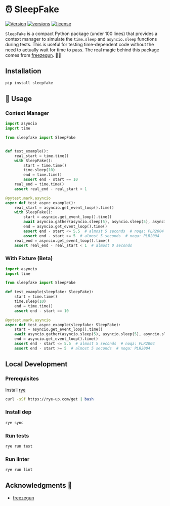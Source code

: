 # ⏰ SleepFake

[![Version](https://img.shields.io/pypi/v/sleepfake?style=for-the-badge)](<https://pypi.python.org/pypi/sleepfake>)
[![versions](https://img.shields.io/pypi/pyversions/sleepfake.svg?style=for-the-badge)](https://github.com/Guiforge/sleepfake)
[![license](https://img.shields.io/github/license/Guiforge/sleepfake.svg?style=for-the-badge)](https://github.com/Guiforge/sleepfake/blob/main/LICENSE)

`SleepFake` is a compact Python package (under 100 lines) that provides a context manager to simulate the `time.sleep` and `asyncio.sleep` functions during tests. This is useful for testing time-dependent code without the need to actually wait for time to pass. The real magic behind this package comes from [freezegun](https://github.com/spulec/freezegun). 🎩✨

## Installation

```bash
pip install sleepfake
```

## 🚀 Usage

### Context Manager

```python
import asyncio
import time

from sleepfake import SleepFake


def test_example():
    real_start = time.time()
    with SleepFake():
        start = time.time()
        time.sleep(10)
        end = time.time()
        assert end - start == 10
    real_end = time.time()
    assert real_end - real_start < 1

@pytest.mark.asyncio
async def test_async_example():
    real_start = asyncio.get_event_loop().time()
    with SleepFake():
        start = asyncio.get_event_loop().time()
        await asyncio.gather(asyncio.sleep(5), asyncio.sleep(5), asyncio.sleep(5))
        end = asyncio.get_event_loop().time()
        assert end - start <= 5.5  # almost 5 seconds  # noqa: PLR2004
        assert end - start >= 5  # almost 5 seconds  # noqa: PLR2004
    real_end = asyncio.get_event_loop().time()
    assert real_end - real_start < 1  # almost 0 seconds
```

### With Fixture (Beta)

```python
import asyncio
import time

from sleepfake import SleepFake

def test_example(sleepfake: SleepFake):
    start = time.time()
    time.sleep(10)
    end = time.time()
    assert end - start == 10

@pytest.mark.asyncio
async def test_async_example(sleepfake: SleepFake):
    start = asyncio.get_event_loop().time()
    await asyncio.gather(asyncio.sleep(5), asyncio.sleep(5), asyncio.sleep(5))
    end = asyncio.get_event_loop().time()
    assert end - start <= 5.5  # almost 5 seconds  # noqa: PLR2004
    assert end - start >= 5  # almost 5 seconds  # noqa: PLR2004
```

## Local Development

### Prerequisites

Install [rye](https://rye-up.com/)

```bash
curl -sSf https://rye-up.com/get | bash
```

### Install dep

```bash
rye sync
```

### Run tests

```bash
rye run test
```

### Run linter

```bash
rye run lint
```

## Acknowledgments 🙏

- [freezegun](https://github.com/spulec/freezegun)
